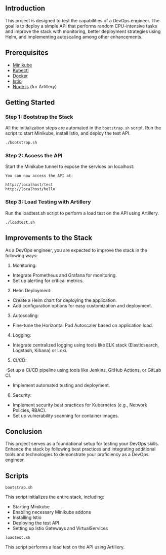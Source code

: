 ## Introduction

This project is designed to test the capabilities of a DevOps engineer. The goal is to deploy a simple API that performs random CPU-intensive tasks and improve the stack with monitoring, better deployment strategies using Helm, and implementing autoscaling among other enhancements.

## Prerequisites

- [Minikube](https://minikube.sigs.k8s.io/docs/start/)
- [Kubectl](https://kubernetes.io/docs/tasks/tools/install-kubectl/)
- [Docker](https://docs.docker.com/get-docker/)
- [Istio](https://istio.io/latest/docs/setup/getting-started/#download)
- [Node.js](https://nodejs.org/) (for Artillery)

## Getting Started

### Step 1: Bootstrap the Stack

All the initialization steps are automated in the `bootstrap.sh` script. Run the script to start Minikube, install Istio, and deploy the test API.

```bash
./bootstrap.sh
```

### Step 2: Access the API
Start the Minikube tunnel to expose the services on localhost:
```
You can now access the API at:

http://localhost/test
http://localhost/hello
```

### Step 3: Load Testing with Artillery
Run the loadtest.sh script to perform a load test on the API using Artillery.

```
./loadtest.sh
```


## Improvements to the Stack
As a DevOps engineer, you are expected to improve the stack in the following ways:

1. Monitoring:

- Integrate Prometheus and Grafana for monitoring.
- Set up alerting for critical metrics.
2. Helm Deployment:

- Create a Helm chart for deploying the application.
- Add configuration options for easy customization and deployment.

3. Autoscaling:

- Fine-tune the Horizontal Pod Autoscaler based on application load.
4. Logging:

- Integrate centralized logging using tools like ELK stack (Elasticsearch, Logstash, Kibana) or Loki.

5. CI/CD:

-Set up a CI/CD pipeline using tools like Jenkins, GitHub Actions, or GitLab CI.
- Implement automated testing and deployment.

6. Security:

- Implement security best practices for Kubernetes (e.g., Network Policies, RBAC).
- Set up vulnerability scanning for container images.

## Conclusion
This project serves as a foundational setup for testing your DevOps skills. Enhance the stack by following best practices and integrating additional tools and technologies to demonstrate your proficiency as a DevOps engineer.

## Scripts
``` 
bootstrap.sh
```
This script initializes the entire stack, including:

- Starting Minikube
- Enabling necessary Minikube addons
- Installing Istio
- Deploying the test API
- Setting up Istio Gateways and VirtualServices



``` 
loadtest.sh
```

This script performs a load test on the API using Artillery.